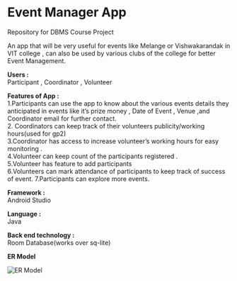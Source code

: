 # Event Manager App  
Repository  for DBMS Course Project  

An app that will be very useful for events like Melange or Vishwakarandak in VIT college , can also be used by various clubs of the college for better Event Management.    
  
**Users :**    
Participant , Coordinator , Volunteer     
    
**Features of App :**    
1.Participants can use the app to know about the various events details they anticipated in  events like it’s  prize money  , Date of Event , Venue ,and Coordinator email for further contact.  
2. Coordinators can keep track of their volunteers publicity/working hours(used for gp2)  
3.Coordinator  has access to increase volunteer’s working hours for easy monitoring .  
4.Volunteer can keep count of the participants registered .  
5.Volunteer has feature to add participants   
6.Volunteers can mark attendance of participants to keep track of success of event.
7.Participants can explore more events.
  
**Framework :**       
Android Studio  
  
**Language :**        
Java  

**Back end technology :**     
Room Database(works over sq-lite)  

**ER Model**

  
![ER Model](https://github.com/sakshi170920/EventManagerApp/blob/master/ER%20MODEL%20DBMS.JPG)  




